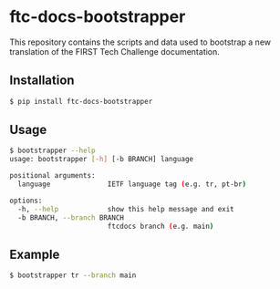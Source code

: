 # ftc-docs-bootstrapper

This repository contains the scripts and data used to bootstrap a new translation of the FIRST Tech Challenge documentation.

## Installation

```bash
$ pip install ftc-docs-bootstrapper
```

## Usage

```bash
$ bootstrapper --help
usage: bootstrapper [-h] [-b BRANCH] language

positional arguments:
  language              IETF language tag (e.g. tr, pt-br)

options:
  -h, --help            show this help message and exit
  -b BRANCH, --branch BRANCH
                        ftcdocs branch (e.g. main)
```

## Example

```bash
$ bootstrapper tr --branch main
```
